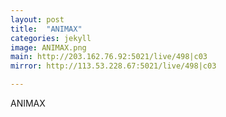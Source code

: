 ```yaml
---
layout: post
title:  "ANIMAX"
categories: jekyll
image: ANIMAX.png
main: http://203.162.76.92:5021/live/498|c03
mirror: http://113.53.228.67:5021/live/498|c03

---
```

ANIMAX
